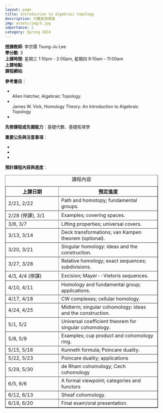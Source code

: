 ```yaml
---
layout: page
title: Introduction to algebraic topology 
description: 代數拓墣導論
img: assets/img/5.jpg
importance: 1
category: Spring 2024
---
```


<p><b>授課教師</b>: 李宗儒 Tsung-Ju Lee
<br><b>學分數</b>: 3
<br><b>上課時間</b>: 星期三 1:10pm - 2:00pm, 星期四 9:10am - 11:00am
<br><b>上課地點</b>: 
<br><b>課程網站</b>: 
<p><b>參考書目</b>：
<ul>
<li></li> Allen Hatcher, Algebraic Topology.
<li></li> James W. Vick, Homology Theory: An Introduction to Algebraic Topology
<li></li> 
</ul>

<p><b>先修課程或先備能力</b>：基礎代數、基礎拓墣學</p>

<p><b>重要公告與注意事項</b>：
<ul>
<li></li>
<li></li>
<li></li>
</ul>
</p>

<p><b>預計課程內容與進度</b>：
<table border="1">
  <caption style="caption-side:top"><center>課程內容</center></caption>
  <tr>
    <th style="width:35%"> 上課日期 </th>
    <th style="width:65%"><center> 預定進度 </center></th>
  </tr>
  <tr>
    <td>2/21, 2/22</td> 
    <td>Path and homotopy; fundamental groups.</td>
  </tr> 
  <tr>
    <td> 2/28 (停課), 3/1</td>
    <td>Examples; covering spaces.</td>
  </tr>
  <tr>
    <td> 3/6, 3/7</td>
    <td>Lifting properties; universal covers.</td>
  </tr>
  <tr>
    <td> 3/13, 3/14</td>
    <td>Deck transformations; van Kampen theorem (optional).</td>
  </tr>
  <tr>
    <td> 3/20, 3/21</td>
    <td>Singular homology: ideas and the construction.</td>
  </tr>
  <tr>
    <td> 3/27, 3/28</td>
    <td>Relative homology; exact sequences; subdivisions.</td>
  </tr>
  <tr>
    <td> 4/3, 4/4 (停課)</td>
    <td>Excision; Mayer--Vietoris sequences.</td>
  </tr>
  <tr>
    <td> 4/10, 4/11 </td>
    <td>Homology and fundamental group; applications.</td>
  </tr>
  <tr>
    <td> 4/17, 4/18 </td>
    <td>CW complexes; cellular homology.</td>
  </tr>
  <tr>
    <td> 4/24, 4/25 </td>
    <td>Midterm; singular cohomology: ideas and the construction.</td>
  </tr>
  <tr>
    <td> 5/1, 5/2 </td>
    <td>Universal coefficient theorem for singular cohomology.</td>
  </tr>
  <tr>
    <td> 5/8, 5/9 </td>
    <td>Examples; cup product and cohomology ring.</td>
  </tr>
  <tr>
    <td> 5/15, 5/16 </td>
    <td>Kunneth formula; Poincare duality.</td>
  </tr>
  <tr>
    <td> 5/22, 5/23 </td>
    <td>Poincare duality; applications</td>
  </tr>
  <tr>
    <td> 5/29, 5/30 </td>
    <td>de Rham cohomology; Cech cohomology</td>
  </tr>
  <tr>
    <td> 6/5, 6/6 </td>
    <td>A formal viewpoint; categories and functors</td>
  </tr>
  <tr>
    <td> 6/12, 6/13 </td>
    <td>Sheaf cohomology.</td>
  </tr>
  <tr>
    <td> 6/19, 6/20 </td>
    <td>Final exam/oral presentation.</td>
  </tr>

</table>
</p>


<p>
<br>
</p>

